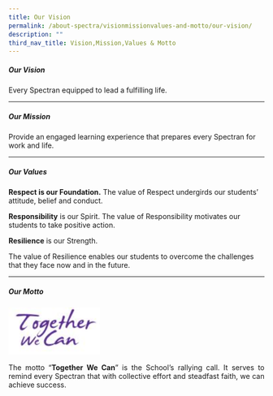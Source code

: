 ```yaml
---
title: Our Vision
permalink: /about-spectra/visionmissionvalues-and-motto/our-vision/
description: ""
third_nav_title: Vision,Mission,Values & Motto
---
```

##### **Our Vision**

Every Spectran equipped to lead a fulfilling life.&nbsp;

***

##### **Our Mission**

Provide an engaged learning experience that prepares every Spectran for work and life.

***

##### **Our Values**

**Respect is our Foundation.**
The value of Respect undergirds our students’ attitude, belief and conduct.

**Responsibility**&nbsp;is our Spirit.
The value of Responsibility motivates our students to take positive action.

**Resilience**&nbsp;is our Strength.

The value of Resilience enables our students to overcome the challenges that they face now and in the future.

***

##### **Our Motto**
<img style="width:180px" src="/images/School-Motto.jpg">

<p></p><p align="justify">The motto “<b>Together We Can</b>” is the School’s rallying call. It serves to remind every Spectran that with collective effort and steadfast faith, we can achieve success.</p>